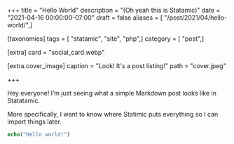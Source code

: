+++
title = "Hello World"
description = "(Oh yeah this is Statamic)"
date = "2021-04-16 00:00:00-07:00"
draft = false
aliases = [ "/post/2021/04/hello-world/",]

[taxonomies]
tags = [ "statamic", "site", "php",]
category = [ "post",]

[extra]
card = "social_card.webp"

[extra.cover_image]
caption = "Look! It's a post listing!"
path = "cover.jpeg"

+++

Hey everyone!  I’m just seeing what a simple Markdown post looks like in
Statatamic.

More specifically, I want to know where Statimic puts everything so I can
import things later.

``` php
echo("Hello world!")
```
